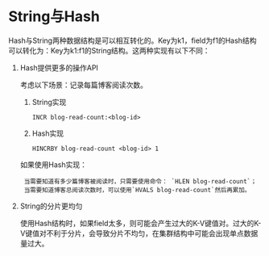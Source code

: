 # String与Hash
Hash与String两种数据结构是可以相互转化的。Key为k1，field为f1的Hash结构可以转化为：Key为k1:f1的String结构。这两种实现有以下不同：

1. Hash提供更多的操作API

    考虑以下场景：记录每篇博客阅读次数。
    1. String实现
    
        `INCR blog-read-count:<blog-id>`
    2. Hash实现
    
        `HINCRBY blog-read-count <blog-id> 1`
        
    如果使用Hash实现：
    
        当需要知道有多少篇博客被阅读时，只需要使用命令： `HLEN blog-read-count`；
        当需要知道博客总阅读次数时，可以使用`HVALS blog-read-count`然后再累加。
2. String的分片更均匀

    使用Hash结构时，如果field太多，则可能会产生过大的K-V键值对。过大的K-V键值对不利于分片，会导致分片不均匀，在集群结构中可能会出现单点数据量过大。